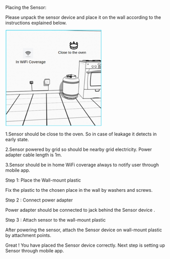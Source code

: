 Placing the Sensor:

Please unpack the sensor device and place it on the wall according to the instructions explained below.

<img src="images/43d2c078-f4ed-40ad-8048-0e5640d64220.png" width="300" >

1.Sensor should be close to the oven. So in case of leakage it detects in early state.

2.Sensor powered by grid so should be nearby grid electricity. Power adapter cable length is 1m.

3.Sensor should be in home WiFi coverage always to notify user through mobile app.

Step 1: Place the Wall-mount plastic

Fix the plastic to the chosen place in the wall by washers and screws.

Step 2 : Connect power adapter

Power adapter should be connected to jack behind the Sensor device .

Step 3 : Attach sensor to the wall-mount plastic

After powering the sensor, attach the Sensor device on wall-mount plastic by attachment points.

Great ! You have placed the Sensor device correctly. Next step is setting up Sensor through mobile app.
